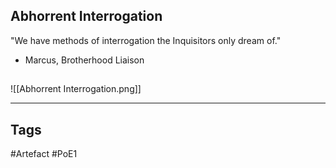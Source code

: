 ## Abhorrent Interrogation
"We have methods of interrogation the Inquisitors only dream of."
- Marcus, Brotherhood Liaison
##
![[Abhorrent Interrogation.png]]

---
## Tags
#Artefact
#PoE1